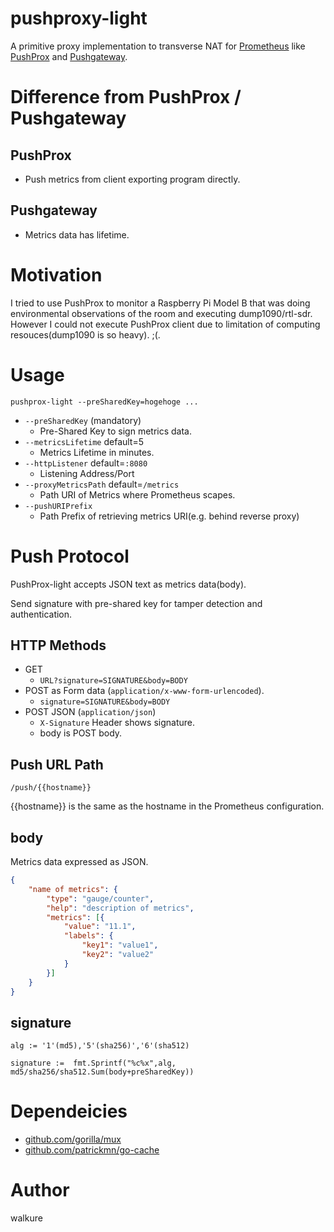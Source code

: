 # pushproxy-light

A primitive proxy implementation to transverse NAT for [Prometheus](https://prometheus.io/) like [PushProx](https://github.com/prometheus-community/PushProx) and [Pushgateway](https://github.com/prometheus/pushgateway).

# Difference from PushProx / Pushgateway

## PushProx
 - Push metrics from client exporting program directly.


## Pushgateway
- Metrics data has lifetime.

# Motivation

I tried to use PushProx to monitor a Raspberry Pi Model B that was doing environmental observations of the room and executing dump1090/rtl-sdr. However I could not execute PushProx client due to limitation of computing resouces(dump1090 is so heavy). ;(.

# Usage
 `pushprox-light --preSharedKey=hogehoge ...`

- `--preSharedKey` (mandatory)
  - Pre-Shared Key to sign metrics data.
- `--metricsLifetime` default=5
  - Metrics Lifetime in minutes.
- `--httpListener`  default=`:8080`
  - Listening Address/Port
- `--proxyMetricsPath` default=`/metrics`
  - Path URI of Metrics where Prometheus scapes.
- `--pushURIPrefix`
  - Path Prefix of retrieving metrics URI(e.g. behind reverse proxy)

# Push Protocol
PushProx-light accepts JSON text as metrics data(body).

Send signature with pre-shared key for tamper detection and authentication.

## HTTP Methods
- GET
  - `URL?signature=SIGNATURE&body=BODY`
- POST as Form data (`application/x-www-form-urlencoded`).
  - `signature=SIGNATURE&body=BODY`
- POST JSON (`application/json`)
  - `X-Signature` Header shows signature.
  - body is POST body.

## Push URL Path

`/push/{{hostname}}`

{{hostname}} is the same as the hostname in the Prometheus configuration.

## body
Metrics data expressed as JSON.

```json
{
	"name of metrics": {
		"type": "gauge/counter",
		"help": "description of metrics",
		"metrics": [{
			"value": "11.1",
			"labels": {
				"key1": "value1",
				"key2": "value2"
			}
		}]
	}
}
```

## signature

`alg := '1'(md5),'5'(sha256)','6'(sha512)`

`signature :=  fmt.Sprintf("%c%x",alg, md5/sha256/sha512.Sum(body+preSharedKey))`

# Dependeicies
- [github.com/gorilla/mux](https://github.com/gorilla/mux)
- [github.com/patrickmn/go-cache](https://github.com/patrickmn/go-cache)

# Author
walkure 